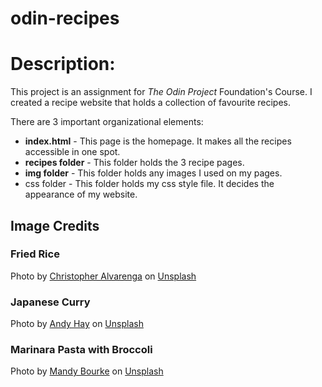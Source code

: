 # odin-recipes

# Description:
This project is an assignment for *The Odin Project* Foundation's Course. I created a recipe website that holds a collection
of favourite recipes.

There are 3 important organizational elements: 
* **index.html** - This page is the homepage. It makes all the recipes accessible in one spot.
* **recipes folder** - This folder holds the 3 recipe pages.
* **img folder** - This folder holds any images I used on my pages.
* css folder - This folder holds my css style file. It decides the appearance of my website.

## Image Credits

### Fried Rice
Photo by <a href="https://unsplash.com/@krizphoto?utm_content=creditCopyText&utm_medium=referral&utm_source=unsplash">Christopher Alvarenga</a> on <a href="https://unsplash.com/photos/brown-and-green-dish-on-white-ceramic-plate-rQX9eVpSFz8?utm_content=creditCopyText&utm_medium=referral&utm_source=unsplash">Unsplash</a>

### Japanese Curry
Photo by <a href="https://unsplash.com/@eastcoastkitchen?utm_content=creditCopyText&utm_medium=referral&utm_source=unsplash">Andy Hay</a> on <a href="https://unsplash.com/photos/cooked-food-on-stainless-steel-bowl-ZN-TT10kf4o?utm_content=creditCopyText&utm_medium=referral&utm_source=unsplash">Unsplash</a>

### Marinara Pasta with Broccoli
Photo by <a href="https://unsplash.com/@myshegotripped?utm_content=creditCopyText&utm_medium=referral&utm_source=unsplash">Mandy Bourke</a> on <a href="https://unsplash.com/photos/a-plate-of-spaghetti-with-tomato-sauce-and-parsley-Htb3Neu9Tmg?utm_content=creditCopyText&utm_medium=referral&utm_source=unsplash">Unsplash</a>
      

